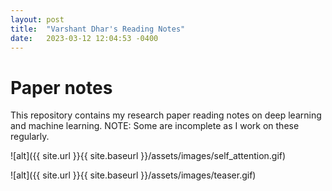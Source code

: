 ```yaml
---
layout: post
title:  "Varshant Dhar's Reading Notes"
date:   2023-03-12 12:04:53 -0400
---
```


# Paper notes
This repository contains my research paper reading notes on deep learning and machine learning. NOTE: Some are incomplete as I work on these regularly.

![alt]({{ site.url }}{{ site.baseurl }}/assets/images/self_attention.gif)

![alt]({{ site.url }}{{ site.baseurl }}/assets/images/teaser.gif)
